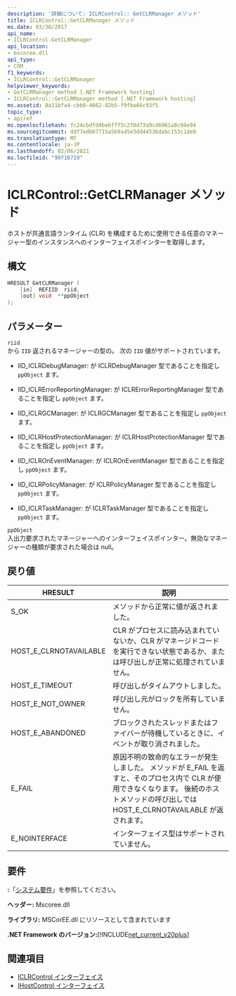 ```yaml
---
description: '詳細について: ICLRControl:: GetCLRManager メソッド'
title: ICLRControl::GetCLRManager メソッド
ms.date: 03/30/2017
api_name:
- ICLRControl.GetCLRManager
api_location:
- mscoree.dll
api_type:
- COM
f1_keywords:
- ICLRControl::GetCLRManager
helpviewer_keywords:
- GetCLRManager method [.NET Framework hosting]
- ICLRControl::GetCLRManager method [.NET Framework hosting]
ms.assetid: 8a11bfa4-cbb0-4082-82b5-f9fba66c93f5
topic_type:
- apiref
ms.openlocfilehash: fc24cbdfd4bebfff5c2f8d73a9cd6961a8c94e94
ms.sourcegitcommit: ddf7edb67715a5b9a45e3dd44536dabc153c1de0
ms.translationtype: MT
ms.contentlocale: ja-JP
ms.lasthandoff: 02/06/2021
ms.locfileid: "99716719"
---
```

# <a name="iclrcontrolgetclrmanager-method"></a>ICLRControl::GetCLRManager メソッド

ホストが共通言語ランタイム (CLR) を構成するために使用できる任意のマネージャー型のインスタンスへのインターフェイスポインターを取得します。  
  
## <a name="syntax"></a>構文  
  
```cpp  
HRESULT GetCLRManager (  
    [in]  REFIID  riid,  
    [out] void  **ppObject  
);  
```  
  
## <a name="parameters"></a>パラメーター  

 `riid`  
 から `IID` 返されるマネージャーの型の。 次の `IID` 値がサポートされています。  
  
- IID_ICLRDebugManager: が ICLRDebugManager 型であることを指定し `ppObject` ます。 [](iclrdebugmanager-interface.md)  
  
- IID_ICLRErrorReportingManager: が ICLRErrorReportingManager 型であることを指定し `ppObject` ます。 [](iclrerrorreportingmanager-interface.md)  
  
- IID_ICLRGCManager: が ICLRGCManager 型であることを指定し `ppObject` ます。 [](iclrgcmanager-interface.md)  
  
- IID_ICLRHostProtectionManager: が ICLRHostProtectionManager 型であることを指定し `ppObject` ます。 [](iclrhostprotectionmanager-interface.md)  
  
- IID_ICLROnEventManager: が ICLROnEventManager 型であることを指定し `ppObject` ます。 [](iclroneventmanager-interface.md)  
  
- IID_ICLRPolicyManager: が ICLRPolicyManager 型であることを指定し `ppObject` ます。 [](iclrpolicymanager-interface.md)  
  
- IID_ICLRTaskManager: が ICLRTaskManager 型であることを指定し `ppObject` ます。 [](iclrtaskmanager-interface.md)  
  
 `ppObject`  
 入出力要求されたマネージャーへのインターフェイスポインター。無効なマネージャーの種類が要求された場合は null。  
  
## <a name="return-value"></a>戻り値  
  
|HRESULT|説明|  
|-------------|-----------------|  
|S_OK|メソッドから正常に値が返されました。|  
|HOST_E_CLRNOTAVAILABLE|CLR がプロセスに読み込まれていないか、CLR がマネージドコードを実行できない状態であるか、または呼び出しが正常に処理されていません。|  
|HOST_E_TIMEOUT|呼び出しがタイムアウトしました。|  
|HOST_E_NOT_OWNER|呼び出し元がロックを所有していません。|  
|HOST_E_ABANDONED|ブロックされたスレッドまたはファイバーが待機しているときに、イベントが取り消されました。|  
|E_FAIL|原因不明の致命的なエラーが発生しました。 メソッドが E_FAIL を返すと、そのプロセス内で CLR が使用できなくなります。 後続のホストメソッドの呼び出しでは HOST_E_CLRNOTAVAILABLE が返されます。|  
|E_NOINTERFACE|インターフェイス型はサポートされていません。|  
  
## <a name="requirements"></a>要件  

 **:**「[システム要件](../../get-started/system-requirements.md)」を参照してください。  
  
 **ヘッダー:** Mscoree.dll  
  
 **ライブラリ:** MSCorEE.dll にリソースとして含まれています  
  
 **.NET Framework のバージョン:**[!INCLUDE[net_current_v20plus](../../../../includes/net-current-v20plus-md.md)]  
  
## <a name="see-also"></a>関連項目

- [ICLRControl インターフェイス](iclrcontrol-interface.md)
- [IHostControl インターフェイス](ihostcontrol-interface.md)
